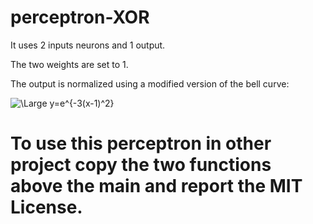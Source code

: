 # perceptron-XOR
It uses 2 inputs neurons and 1 output.

The two weights are set to 1.

The output is normalized using a modified version of the bell curve:

<img src="https://latex.codecogs.com/svg.latex?\Large&space;y=e^{-3(x-1)^2}" title="\Large y=e^{-3(x-1)^2}" />

# To use this perceptron in other project copy the two functions above the main and report the MIT License.
